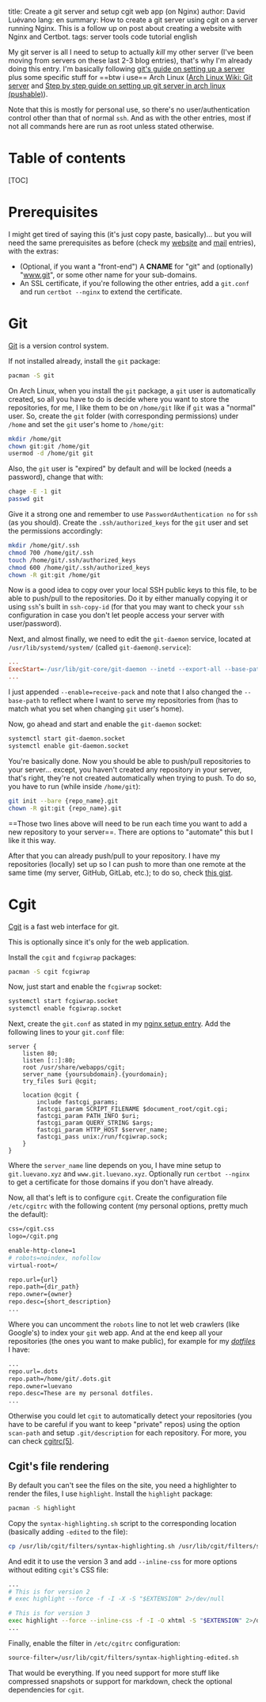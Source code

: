 title: Create a git server and setup cgit web app (on Nginx)
author: David Luévano
lang: en
summary: How to create a git server using cgit on a server running Nginx. This is a follow up on post about creating a website with Nginx and Certbot.
tags: server
	tools
	code
	tutorial
	english

My git server is all I need to setup to actually *kill* my other server (I've been moving from servers on these last 2-3 blog entries), that's why I'm already doing this entry. I'm basically following [git's guide on setting up a server](https://git-scm.com/book/en/v2/Git-on-the-Server-Setting-Up-the-Server) plus some specific stuff for ==btw i use== Arch Linux ([Arch Linux Wiki: Git server](https://wiki.archlinux.org/index.php/Git_server#Web_interfaces) and [Step by step guide on setting up git server in arch linux (pushable)](https://miracoin.wordpress.com/2014/11/25/step-by-step-guide-on-setting-up-git-server-in-arch-linux-pushable/)).

Note that this is mostly for personal use, so there's no user/authentication control other than that of normal `ssh`. And as with the other entries, most if not all commands here are run as root unless stated otherwise.

# Table of contents

[TOC]

# Prerequisites

I might get tired of saying this (it's just copy paste, basically)... but you will need the same prerequisites as before (check my [website](https://blog.luevano.xyz/a/website_with_nginx.html) and [mail](https://blog.luevano.xyz/a/mail_server_with_postfix.html) entries), with the extras:

- (Optional, if you want a "front-end") A **CNAME** for "git" and (optionally) "www.git", or some other name for your sub-domains.
- An SSL certificate, if you're following the other entries, add a `git.conf` and run `certbot --nginx` to extend the certificate.

# Git

[Git](https://wiki.archlinux.org/title/git) is a version control system.

If not installed already, install the `git` package:

```sh
pacman -S git
```

On Arch Linux, when you install the `git` package, a `git` user is automatically created, so all you have to do is decide where you want to store the repositories, for me, I like them to be on `/home/git` like if `git` was a "normal" user. So, create the `git` folder (with corresponding permissions) under `/home` and set the `git` user's home to `/home/git`:

```sh
mkdir /home/git
chown git:git /home/git
usermod -d /home/git git
```

Also, the `git` user is "expired" by default and will be locked (needs a password), change that with:

```sh
chage -E -1 git
passwd git
```

Give it a strong one and remember to use `PasswordAuthentication no` for `ssh` (as you should). Create the `.ssh/authorized_keys` for the `git` user and set the permissions accordingly:

```sh
mkdir /home/git/.ssh
chmod 700 /home/git/.ssh
touch /home/git/.ssh/authorized_keys
chmod 600 /home/git/.ssh/authorized_keys
chown -R git:git /home/git
```

Now is a good idea to copy over your local SSH public keys to this file, to be able to push/pull to the repositories. Do it by either manually copying it or using `ssh`'s built in `ssh-copy-id` (for that you may want to check your `ssh` configuration in case you don't let people access your server with user/password).

Next, and almost finally, we need to edit the `git-daemon` service, located at `/usr/lib/systemd/system/` (called `git-daemon@.service`):

```ini
...
ExecStart=-/usr/lib/git-core/git-daemon --inetd --export-all --base-path=/home/git --enable=receive-pack
...
```

I just appended `--enable=receive-pack` and note that I also changed the `--base-path` to reflect where I want to serve my repositories from (has to match what you set when changing `git` user's home).

Now, go ahead and start and enable the `git-daemon` socket:

```sh
systemctl start git-daemon.socket
systemctl enable git-daemon.socket
```

You're basically done. Now you should be able to push/pull repositories to your server... except, you haven't created any repository in your server, that's right, they're not created automatically when trying to push. To do so, you have to run (while inside `/home/git`):

```sh
git init --bare {repo_name}.git
chown -R git:git {repo_name}.git
```

==Those two lines above will need to be run each time you want to add a new repository to your server==. There are options to "automate" this but I like it this way.

After that you can already push/pull to your repository. I have my repositories (locally) set up so I can push to more than one remote at the same time (my server, GitHub, GitLab, etc.); to do so, check [this gist](https://gist.github.com/rvl/c3f156e117e22a25f242).

# Cgit

[Cgit](https://wiki.archlinux.org/title/Cgit) is a fast web interface for git.

This is optionally since it's only for the web application.

Install the `cgit` and `fcgiwrap` packages:

```sh
pacman -S cgit fcgiwrap
```

Now, just start and enable the `fcgiwrap` socket:

```sh
systemctl start fcgiwrap.socket
systemctl enable fcgiwrap.socket
```

Next, create the `git.conf` as stated in my [nginx setup entry](https://blog.luevano.xyz/a/website_with_nginx.html). Add the following lines to your `git.conf` file:

```nginx
server {
	listen 80;
	listen [::]:80;
	root /usr/share/webapps/cgit;
	server_name {yoursubdomain}.{yourdomain};
	try_files $uri @cgit;

	location @cgit {
		include fastcgi_params;
		fastcgi_param SCRIPT_FILENAME $document_root/cgit.cgi;
		fastcgi_param PATH_INFO $uri;
		fastcgi_param QUERY_STRING $args;
		fastcgi_param HTTP_HOST $server_name;
		fastcgi_pass unix:/run/fcgiwrap.sock;
	}
}
```

Where the `server_name` line depends on you, I have mine setup to `git.luevano.xyz` and `www.git.luevano.xyz`. Optionally run `certbot --nginx` to get a certificate for those domains if you don't have already.

Now, all that's left is to configure `cgit`. Create the configuration file `/etc/cgitrc` with the following content (my personal options, pretty much the default):

```apache
css=/cgit.css
logo=/cgit.png

enable-http-clone=1
# robots=noindex, nofollow
virtual-root=/

repo.url={url}
repo.path={dir_path}
repo.owner={owner}
repo.desc={short_description}
...
```

Where you can uncomment the `robots` line to not let web crawlers (like Google's) to index your `git` web app. And at the end keep all your repositories (the ones you want to make public), for example for my [*dotfiles*](https://git.luevano.xyz/.dots) I have:

```apache
...
repo.url=.dots
repo.path=/home/git/.dots.git
repo.owner=luevano
repo.desc=These are my personal dotfiles.
...
```

Otherwise you could let `cgit` to automatically detect your repositories (you have to be careful if you want to keep "private" repos) using the option `scan-path` and setup `.git/description` for each repository. For more, you can check [cgitrc(5)](https://man.archlinux.org/man/cgitrc.5).

## Cgit's file rendering

By default you can't see the files on the site, you need a highlighter to render the files, I use `highlight`. Install the `highlight` package:

```sh
pacman -S highlight
```

Copy the `syntax-highlighting.sh` script to the corresponding location (basically adding `-edited` to the file):

```sh
cp /usr/lib/cgit/filters/syntax-highlighting.sh /usr/lib/cgit/filters/syntax-highlighting-edited.sh
```

And edit it to use the version 3 and add `--inline-css` for more options without editing `cgit`'s CSS file:

```sh
...
# This is for version 2
# exec highlight --force -f -I -X -S "$EXTENSION" 2>/dev/null

# This is for version 3
exec highlight --force --inline-css -f -I -O xhtml -S "$EXTENSION" 2>/dev/null
...
```

Finally, enable the filter in `/etc/cgitrc` configuration:

```apache
source-filter=/usr/lib/cgit/filters/syntax-highlighting-edited.sh
```

That would be everything. If you need support for more stuff like compressed snapshots or support for markdown, check the optional dependencies for `cgit`.
